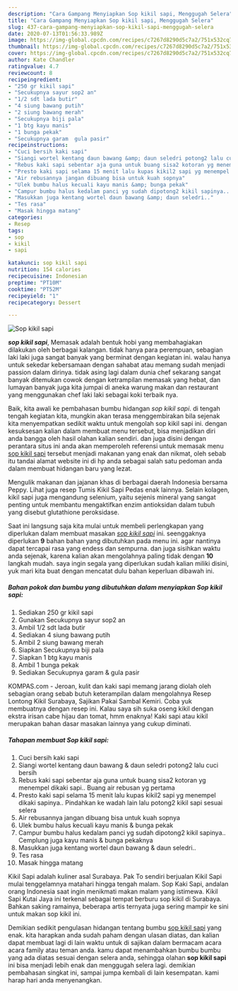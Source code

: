 ```yaml
---
description: "Cara Gampang Menyiapkan Sop kikil sapi, Menggugah Selera"
title: "Cara Gampang Menyiapkan Sop kikil sapi, Menggugah Selera"
slug: 437-cara-gampang-menyiapkan-sop-kikil-sapi-menggugah-selera
date: 2020-07-13T01:56:33.989Z
image: https://img-global.cpcdn.com/recipes/c7267d8290d5c7a2/751x532cq70/sop-kikil-sapi-foto-resep-utama.jpg
thumbnail: https://img-global.cpcdn.com/recipes/c7267d8290d5c7a2/751x532cq70/sop-kikil-sapi-foto-resep-utama.jpg
cover: https://img-global.cpcdn.com/recipes/c7267d8290d5c7a2/751x532cq70/sop-kikil-sapi-foto-resep-utama.jpg
author: Kate Chandler
ratingvalue: 4.7
reviewcount: 8
recipeingredient:
- "250 gr kikil sapi"
- "Secukupnya sayur sop2 an"
- "1/2 sdt lada butir"
- "4 siung bawang putih"
- "2 siung bawang merah"
- "Secukupnya biji pala"
- "1 btg kayu manis"
- "1 bunga pekak"
- "Secukupnya garam  gula pasir"
recipeinstructions:
- "Cuci bersih kaki sapi"
- "Siangi wortel kentang daun bawang &amp; daun seledri potong2 lalu cuci bersih"
- "Rebus kaki sapi sebentar aja guna untuk buang sisa2 kotoran yg menempel dikaki sapi.. Buang air rebusan yg pertama"
- "Presto kaki sapi selama 15 menit lalu kupas kikil2 sapi yg menempel dikaki sapinya.. Pindahkan ke wadah lain lalu potong2 kikil sapi sesuai selera"
- "Air rebusannya jangan dibuang bisa untuk kuah sopnya"
- "Ulek bumbu halus kecuali kayu manis &amp; bunga pekak"
- "Campur bumbu halus kedalam panci yg sudah dipotong2 kikil sapinya.. Cemplung juga kayu manis &amp; bunga pekaknya"
- "Masukkan juga kentang wortel daun bawang &amp; daun seledri.."
- "Tes rasa"
- "Masak hingga matang"
categories:
- Resep
tags:
- sop
- kikil
- sapi

katakunci: sop kikil sapi 
nutrition: 154 calories
recipecuisine: Indonesian
preptime: "PT10M"
cooktime: "PT52M"
recipeyield: "1"
recipecategory: Dessert

---
```



![Sop kikil sapi](https://img-global.cpcdn.com/recipes/c7267d8290d5c7a2/751x532cq70/sop-kikil-sapi-foto-resep-utama.jpg)

<b><i>sop kikil sapi</i></b>, Memasak adalah bentuk hobi yang membahagiakan dilakukan oleh berbagai kalangan. tidak hanya para perempuan, sebagian laki laki juga sangat banyak yang berminat dengan kegiatan ini. walau hanya untuk sekedar kebersamaan dengan sahabat atau memang sudah menjadi passion dalam dirinya. tidak asing lagi dalam dunia chef sekarang sangat banyak ditemukan cowok dengan ketrampilan memasak yang hebat, dan lumayan banyak juga kita jumpai di aneka warung makan dan restaurant yang menggunakan chef laki laki sebagai koki terbaik nya.

Baik, kita awali ke pembahasan bumbu hidangan <i>sop kikil sapi</i>. di tengah tengah kegiatan kita, mungkin akan terasa menggembirakan bila sejenak kita menyempatkan sedikit waktu untuk mengolah sop kikil sapi ini. dengan kesuksesan kalian dalam membuat menu tersebut, bisa menjadikan diri anda bangga oleh hasil olahan kalian sendiri. dan juga disini dengan perantara situs ini anda akan memperoleh referensi untuk memasak menu <u>sop kikil sapi</u> tersebut menjadi makanan yang enak dan nikmat, oleh sebab itu tandai alamat website ini di hp anda sebagai salah satu pedoman anda dalam membuat hidangan baru yang lezat.

Mengulik makanan dan jajanan khas di berbagai daerah Indonesia bersama Peppy. Lihat juga resep Tumis Kikil Sapi Pedas enak lainnya. Selain kolagen, kikil sapi juga mengandung selenium, yaitu sejenis mineral yang sangat penting untuk membantu mengaktifkan enzim antioksidan dalam tubuh yang disebut glutathione peroksidase.


Saat ini langsung saja kita mulai untuk membeli perlengkapan yang diperlukan dalam membuat masakan <u><i>sop kikil sapi</i></u> ini. seenggaknya diperlukan <b>9</b> bahan bahan yang dibutuhkan pada menu ini. agar nantinya dapat tercapai rasa yang endess dan sempurna. dan juga sisihkan waktu anda sejenak, karena kalian akan mengolahnya paling tidak dengan <b>10</b> langkah mudah. saya ingin segala yang diperlukan sudah kalian miliki disini, yuk mari kita buat dengan mencatat dulu bahan keperluan dibawah ini.

<!--inarticleads1-->

##### Bahan pokok dan bumbu yang dibutuhkan dalam menyiapkan Sop kikil sapi:

1. Sediakan 250 gr kikil sapi
1. Gunakan Secukupnya sayur sop2 an
1. Ambil 1/2 sdt lada butir
1. Sediakan 4 siung bawang putih
1. Ambil 2 siung bawang merah
1. Siapkan Secukupnya biji pala
1. Siapkan 1 btg kayu manis
1. Ambil 1 bunga pekak
1. Sediakan Secukupnya garam &amp; gula pasir


KOMPAS.com - Jeroan, kulit dan kaki sapi memang jarang diolah oleh sebagian orang sebab butuh keterampilan dalam mengolahnya Resep Lontong Kikil Surabaya, Sajikan Pakai Sambal Kemiri. Coba yuk membuatnya dengan resep ini. Kalau saya sih suka oseng kikil dengan ekstra irisan cabe hijau dan tomat, hmm enaknya! Kaki sapi atau kikil merupakan bahan dasar masakan lainnya yang cukup diminati. 

<!--inarticleads2-->

##### Tahapan membuat Sop kikil sapi:

1. Cuci bersih kaki sapi
1. Siangi wortel kentang daun bawang &amp; daun seledri potong2 lalu cuci bersih
1. Rebus kaki sapi sebentar aja guna untuk buang sisa2 kotoran yg menempel dikaki sapi.. Buang air rebusan yg pertama
1. Presto kaki sapi selama 15 menit lalu kupas kikil2 sapi yg menempel dikaki sapinya.. Pindahkan ke wadah lain lalu potong2 kikil sapi sesuai selera
1. Air rebusannya jangan dibuang bisa untuk kuah sopnya
1. Ulek bumbu halus kecuali kayu manis &amp; bunga pekak
1. Campur bumbu halus kedalam panci yg sudah dipotong2 kikil sapinya.. Cemplung juga kayu manis &amp; bunga pekaknya
1. Masukkan juga kentang wortel daun bawang &amp; daun seledri..
1. Tes rasa
1. Masak hingga matang


Kikil Sapi adalah kuliner asal Surabaya. Pak To sendiri berjualan Kikil Sapi mulai tenggelamnya matahari hingga tengah malam. Sop Kaki Sapi, andalan orang Indonesia saat ingin menikmati makan malam yang istimewa. Kikil Sapi Kutai Jaya ini terkenal sebagai tempat berburu sop kikil di Surabaya. Bahkan saking ramainya, beberapa artis ternyata juga sering mampir ke sini untuk makan sop kikil ini. 

Demikian sedikit pengulasan hidangan tentang bumbu <u>sop kikil sapi</u> yang enak. kita harapkan anda sudah paham dengan ulasan diatas, dan kalian dapat membuat lagi di lain waktu untuk di sajikan dalam bermacam acara acara family atau teman anda. kamu dapat menambahkan bumbu bumbu yang ada diatas sesuai dengan selera anda, sehingga olahan <b>sop kikil sapi</b> ini bisa menjadi lebih enak dan menggugah selera lagi. demikian pembahasan singkat ini, sampai jumpa kembali di lain kesempatan. kami harap hari anda menyenangkan.
